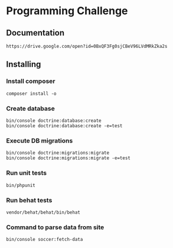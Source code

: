 Programming Challenge
===

## Documentation
    https://drive.google.com/open?id=0BxQF3Fg0sjCBeV96LVdMRkZka2s
    
## Installing

### Install composer
    composer install -o
    
### Create database
    bin/console doctrine:database:create
    bin/console doctrine:database:create -e=test
    
### Execute DB migrations
    bin/console doctrine:migrations:migrate
    bin/console doctrine:migrations:migrate -e=test
    
### Run unit tests
    bin/phpunit
    
### Run behat tests
    vendor/behat/behat/bin/behat
    
### Command to parse data from site
    bin/console soccer:fetch-data
